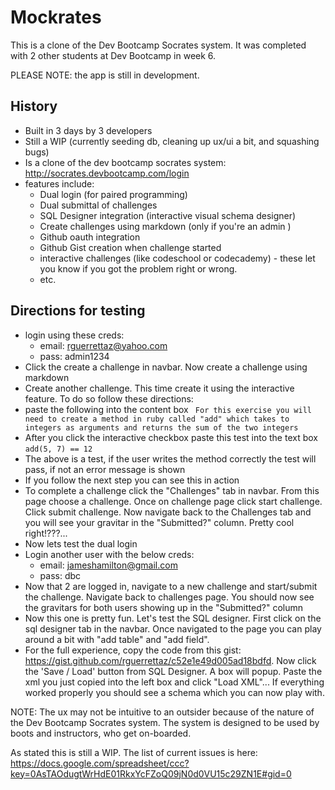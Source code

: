 Mockrates
============

This is a clone of the Dev Bootcamp Socrates system. It was completed with 2 other students at Dev Bootcamp in week 6.

PLEASE NOTE: the app is still in development.

History
------------------

- Built in 3 days by 3 developers
- Still a WIP (currently seeding db, cleaning up ux/ui a bit, and squashing bugs)
- Is a clone of the dev bootcamp socrates system: http://socrates.devbootcamp.com/login
- features include:
  * Dual login (for paired programming)
  - Dual submittal of challenges 
  - SQL Designer integration (interactive visual schema designer)
  - Create challenges using markdown (only if you're an admin )
  - Github oauth integration
  - Github Gist creation when challenge started
  - interactive challenges (like codeschool  or codecademy) - these let you know if you got the problem right or wrong.
  - etc. 



Directions for testing
---------------------
- login using these creds: 
  - email: rguerrettaz@yahoo.com
  - pass: admin1234
- Click the create a challenge in navbar. Now create a challenge using markdown
- Create another challenge. This time create it using the interactive feature. To do so follow these directions:
 - paste the following into the content box ``` For this exercise you will need to create a method in ruby called "add" which takes to integers as arguments and returns the sum of the two integers```
 - After you click the interactive checkbox paste this test into the text box ```add(5, 7) == 12```
 - The above is a test, if the user writes the method correctly the test will pass, if not an error message is shown
 - If you follow the next step you can see this in action
- To complete a challenge click the "Challenges" tab in navbar. From this page choose a challenge. Once on challenge page click start challenge. Click submit challenge. Now navigate back to the Challenges tab and you will see your gravitar in the "Submitted?" column. Pretty cool right!???...
- Now lets test the dual login
- Login another user with the below creds:
  - email: jameshamilton@gmail.com
  - pass: dbc
- Now that 2 are logged in, navigate to a new challenge and start/submit the challenge. Navigate back to challenges page. You should now see the gravitars for both users showing up in the "Submitted?" column
- Now this one is pretty fun. Let's test the SQL designer. First click on the sql designer tab in the navbar. Once navigated to the page you can play around a bit with "add table" and "add field". 
 - For the full experience, copy the code from this gist: https://gist.github.com/rguerrettaz/c52e1e49d005ad18bdfd.  Now click the 'Save / Load' button from SQL Designer. A box will popup. Paste the xml you just copied into the left box and click "Load XML"... If everything worked properly you should see a schema which you can now play with. 

NOTE: The ux may not be intuitive to an outsider because of the nature of the Dev Bootcamp Socrates system. The system is designed to be used by boots and instructors, who get on-boarded. 

As stated this is still a WIP. The list of current issues is here: 
https://docs.google.com/spreadsheet/ccc?key=0AsTAOdugtWrHdE01RkxYcFZoQ09jN0d0VU15c29ZN1E#gid=0
